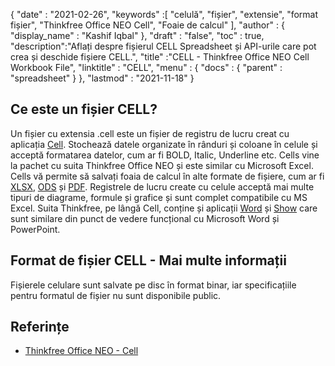 {
  "date" : "2021-02-26",
  "keywords" :[ "celulă", "fișier", "extensie", "format fișier", "Thinkfree Office NEO Cell", "Foaie de calcul" ],
  "author" : {
    "display_name" : "Kashif Iqbal"
},
  "draft" : "false",
  "toc" : true,
  "description":"Aflați despre fișierul CELL Spreadsheet și API-urile care pot crea și deschide fișiere CELL.",
  "title" :"CELL - Thinkfree Office NEO Cell Workbook File",
  "linktitle" : "CELL",
  "menu" : {
    "docs" : {
      "parent" : "spreadsheet"
}
},
  "lastmod" : "2021-11-18"
}

## Ce este un fișier CELL?

Un fișier cu extensia .cell este un fișier de registru de lucru creat cu aplicația [Cell](https://office.hancom.com/). Stochează datele organizate în rânduri și coloane în celule și acceptă formatarea datelor, cum ar fi BOLD, Italic, Underline etc. Cells vine la pachet cu suita Thinkfree Office NEO și este similar cu Microsoft Excel. Cells vă permite să salvați foaia de calcul în alte formate de fișiere, cum ar fi [XLSX](/ro/spreadsheet/xlsx/), [ODS](/ro/spreadsheet/ods/) și [PDF](/ro/pdf/). Registrele de lucru create cu celule acceptă mai multe tipuri de diagrame, formule și grafice și sunt complet compatibile cu MS Excel. Suita Thinkfree, pe lângă Cell, conține și aplicații [Word](https://office.hancom.com/) și [Show](https://office.hancom.com/) care sunt similare din punct de vedere funcțional cu Microsoft Word și PowerPoint.

## Format de fișier CELL - Mai multe informații

Fișierele celulare sunt salvate pe disc în format binar, iar specificațiile pentru formatul de fișier nu sunt disponibile public.

## Referințe ##

* [Thinkfree Office NEO - Cell](https://office.hancom.com/)

